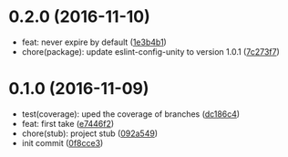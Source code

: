 <a name="0.2.0"></a>
# 0.2.0 (2016-11-10)

* feat: never expire by default ([1e3b4b1](https://github.com/auru/unity-cache/commit/1e3b4b1))
* chore(package): update eslint-config-unity to version 1.0.1 ([7c273f7](https://github.com/auru/unity-cache/commit/7c273f7))



<a name="0.1.0"></a>
# 0.1.0 (2016-11-09)

* test(coverage): uped the coverage of branches ([dc186c4](https://github.com/auru/unity-cache/commit/dc186c4))
* feat: first take ([e7446f2](https://github.com/auru/unity-cache/commit/e7446f2))
* chore(stub): project stub ([092a549](https://github.com/auru/unity-cache/commit/092a549))
* init commit ([0f8cce3](https://github.com/auru/unity-cache/commit/0f8cce3))



